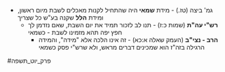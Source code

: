 * גמ' ביצה (טז.) - מידת **שמאי** היה שהתחיל לקנות מאכלים לשבת מיום ראשון, ומידת **הלל** שקנה בע"ש כל שצריך
	* **רש"י עה"ת** (שמות כ:ז) - תנו לב לזכור תמיד את יום השבת, שאם נזדמן לך חפץ יפה תהא מזמינו לשבת - כשמאי
		* **הרב - נצי"ב** (העמק שאלה א:כא) - זה אינו הלכה אלא "מידה", והמידה הרגילה בזה"ז הוא שמכינים דברים מראש, ולא שרש"י פסק כשמאי

#פרק_יוט_תשפה
